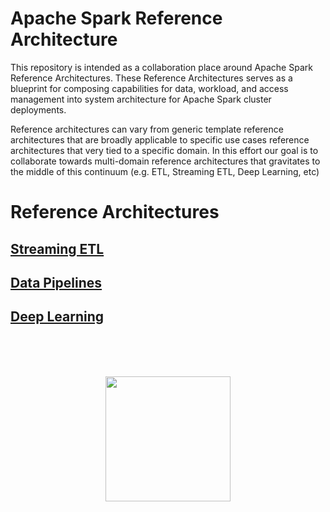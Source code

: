 Apache Spark Reference Architecture
===================================

This repository is intended as a collaboration place around Apache Spark Reference Architectures.
These Reference Architectures serves as a blueprint for composing capabilities for data, workload,
and access management into system architecture for Apache Spark cluster deployments.

Reference architectures can vary from generic template reference architectures that are broadly applicable
to specific use cases reference architectures that very tied to a specific domain. In this effort our goal
is to collaborate towards multi-domain reference architectures that gravitates to the middle of this continuum
(e.g. ETL, Streaming ETL, Deep Learning, etc)


Reference Architectures
========================


[Streaming ETL](./streaming-etl/README.md)
------------------------------------------
[Data Pipelines](./data-pipelines/README.md)
------------------------------------------
[Deep Learning](./deep-learning/arimo/README.md)
------------------------------------------


<br/><br/><br/>
<p align="center">
   <img src="http://cucsa.org.uk/wp-content/uploads/2015/10/Work_In_Progress.png" width="200" height="200">
</p>
